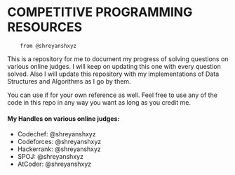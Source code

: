 # COMPETITIVE PROGRAMMING RESOURCES 
        from @shreyanshxyz


This is a repository for me to document my progress of solving questions on various online judges. I will keep on updating this one with every question solved. Also I will update this repository with my implementations of Data Structures and Algorithms as I go by them. 

You can use if for your own reference as well. Feel free to use any of the code in this repo in any way you want as long as you credit me.


#### My Handles on various online judges:
- Codechef: @shreyanshxyz
- Codeforces: @shreyanshxyz
- Hackerrank: @shreyanshxyz
- SPOJ: @shreyanshxyz
- AtCoder: @shreyanshxyz
